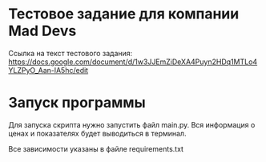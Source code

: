 # Тестовое задание для компании Mad Devs

Ссылка на текст тестового задания: https://docs.google.com/document/d/1w3JJEmZiDeXA4Puyn2HDq1MTLo4YLZPyO_Aan-lA5hc/edit

# Запуск программы
Для запуска скрипта нужно запустить файл main.py. Вся информация о ценах и показателях будет выводиться в терминал.

Все зависимости указаны в файле requirements.txt
